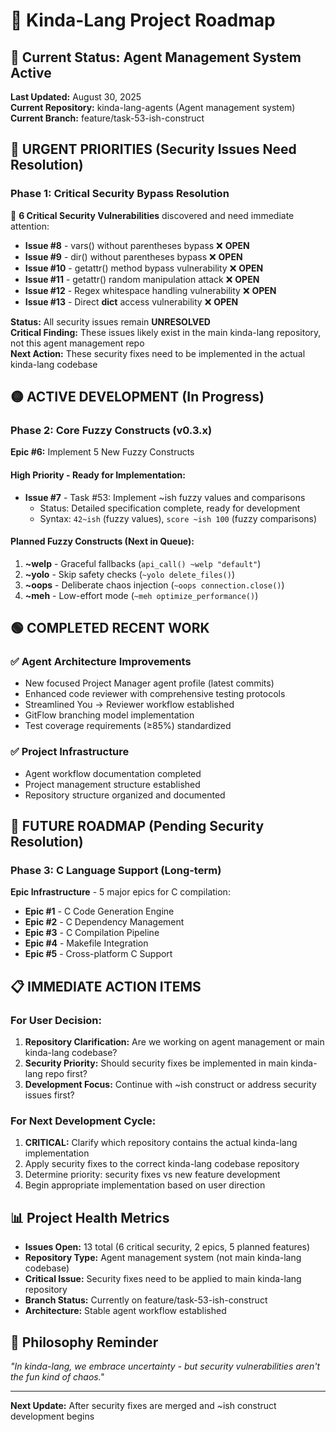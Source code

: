 # 🎯 Kinda-Lang Project Roadmap

## 🚨 Current Status: Agent Management System Active

**Last Updated:** August 30, 2025  
**Current Repository:** kinda-lang-agents (Agent management system)
**Current Branch:** feature/task-53-ish-construct

## 🔴 URGENT PRIORITIES (Security Issues Need Resolution)

### **Phase 1: Critical Security Bypass Resolution**
🚨 **6 Critical Security Vulnerabilities** discovered and need immediate attention:

- **Issue #8** - vars() without parentheses bypass ❌ **OPEN**
- **Issue #9** - dir() without parentheses bypass ❌ **OPEN**
- **Issue #10** - getattr() method bypass vulnerability ❌ **OPEN** 
- **Issue #11** - getattr() random manipulation attack ❌ **OPEN**
- **Issue #12** - Regex whitespace handling vulnerability ❌ **OPEN**
- **Issue #13** - Direct __dict__ access vulnerability ❌ **OPEN**

**Status:** All security issues remain **UNRESOLVED**  
**Critical Finding:** These issues likely exist in the main kinda-lang repository, not this agent management repo  
**Next Action:** These security fixes need to be implemented in the actual kinda-lang codebase

## 🟡 ACTIVE DEVELOPMENT (In Progress)

### **Phase 2: Core Fuzzy Constructs (v0.3.x)**
**Epic #6:** Implement 5 New Fuzzy Constructs

#### **High Priority - Ready for Implementation:**
- **Issue #7** - Task #53: Implement ~ish fuzzy values and comparisons
  - Status: Detailed specification complete, ready for development
  - Syntax: `42~ish` (fuzzy values), `score ~ish 100` (fuzzy comparisons)

#### **Planned Fuzzy Constructs (Next in Queue):**
1. **~welp** - Graceful fallbacks (`api_call() ~welp "default"`)
2. **~yolo** - Skip safety checks (`~yolo delete_files()`)
3. **~oops** - Deliberate chaos injection (`~oops connection.close()`)
4. **~meh** - Low-effort mode (`~meh optimize_performance()`)

## 🟢 COMPLETED RECENT WORK

### **✅ Agent Architecture Improvements**
- New focused Project Manager agent profile (latest commits)
- Enhanced code reviewer with comprehensive testing protocols
- Streamlined You → Reviewer workflow established
- GitFlow branching model implementation
- Test coverage requirements (≥85%) standardized

### **✅ Project Infrastructure**  
- Agent workflow documentation completed
- Project management structure established
- Repository structure organized and documented

## 🔵 FUTURE ROADMAP (Pending Security Resolution)

### **Phase 3: C Language Support (Long-term)**
**Epic Infrastructure** - 5 major epics for C compilation:

- **Epic #1** - C Code Generation Engine
- **Epic #2** - C Dependency Management  
- **Epic #3** - C Compilation Pipeline
- **Epic #4** - Makefile Integration
- **Epic #5** - Cross-platform C Support

## 📋 IMMEDIATE ACTION ITEMS

### **For User Decision:**
1. **Repository Clarification:** Are we working on agent management or main kinda-lang codebase?
2. **Security Priority:** Should security fixes be implemented in main kinda-lang repo first?
3. **Development Focus:** Continue with ~ish construct or address security issues first?

### **For Next Development Cycle:**
1. **CRITICAL:** Clarify which repository contains the actual kinda-lang implementation
2. Apply security fixes to the correct kinda-lang codebase repository
3. Determine priority: security fixes vs new feature development
4. Begin appropriate implementation based on user direction

## 📊 Project Health Metrics

- **Issues Open:** 13 total (6 critical security, 2 epics, 5 planned features)
- **Repository Type:** Agent management system (not main kinda-lang codebase)
- **Critical Issue:** Security fixes need to be applied to main kinda-lang repository
- **Branch Status:** Currently on feature/task-53-ish-construct
- **Architecture:** Stable agent workflow established

## 🎲 Philosophy Reminder

*"In kinda-lang, we embrace uncertainty - but security vulnerabilities aren't the fun kind of chaos."*

---

**Next Update:** After security fixes are merged and ~ish construct development begins